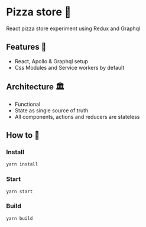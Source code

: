 # Pizza store 🍕 
React pizza store experiment using Redux and Graphql

## Features 🤘
* React, Apollo & Graphql setup 
* Css Modules and Service workers by default

## Architecture 🏛
* Functional
* State as single source of truth
* All components, actions and reducers are stateless

## How to 🤔

### Install
`yarn install`

### Start
`yarn start`

### Build
`yarn build`
